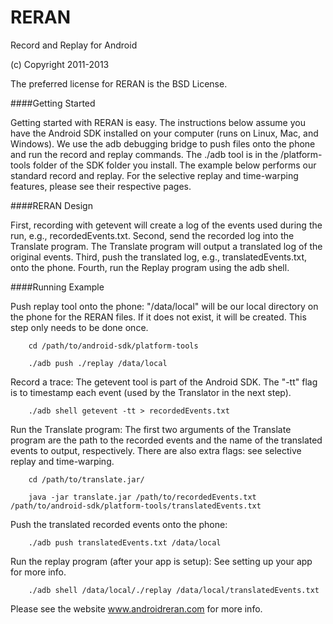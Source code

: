 
RERAN
=====
Record and Replay for Android

(c)  Copyright 2011-2013

The preferred license for RERAN is the BSD License.

####Getting Started

Getting started with RERAN is easy. The instructions below assume you
have the Android SDK installed on your computer (runs on Linux, Mac, 
and Windows). We use the adb debugging bridge to push files onto the 
phone and run the record and replay commands. The ./adb tool is in the 
/platform-tools folder of the SDK folder you install. The example below 
performs our standard record and replay. For the selective replay and 
time-warping features, please see their respective pages.

####RERAN Design

First, recording with getevent will create a log of the events used 
during the run, e.g., recordedEvents.txt. Second, send the recorded 
log into the Translate program. The Translate program will output a 
translated log of the original events. Third, push the translated 
log, e.g., translatedEvents.txt, onto the phone. Fourth, run the Replay 
program using the adb shell.

####Running Example

Push replay tool onto the phone: "/data/local" will be our local 
directory on the phone for the RERAN files. If it does not exist, it 
will be created. This step only needs to be done once.
```
    cd /path/to/android-sdk/platform-tools
    
    ./adb push ./replay /data/local
```    

Record a trace: The getevent tool is part of the Android SDK. The "-tt" 
flag is to timestamp each event (used by the Translator in the next step).
```
    ./adb shell getevent -tt > recordedEvents.txt
```    

Run the Translate program: The first two arguments of the Translate 
program are the path to the recorded events and the name of the translated 
events to output, respectively. There are also extra flags: see selective 
replay and time-warping.
```
    cd /path/to/translate.jar/
    
    java -jar translate.jar /path/to/recordedEvents.txt /path/to/android-sdk/platform-tools/translatedEvents.txt
```    

Push the translated recorded events onto the phone:
```
    ./adb push translatedEvents.txt /data/local
```    

Run the replay program (after your app is setup): See setting up your 
app for more info.
```
    ./adb shell /data/local/./replay /data/local/translatedEvents.txt
```    

Please see the website www.androidreran.com for more info.